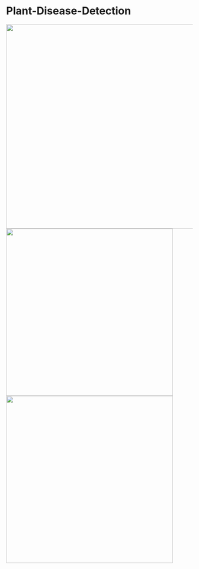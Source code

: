 # Plant-Disease-Detection
<img src="https://github.com/navjeet-lohan/Plant-Disease-Detection/assets/95700223/19df2aaa-9d84-456e-967d-881b50988938" height="550">
<img src="https://github.com/navjeet-lohan/Plant-Disease-Detection/assets/95700223/00fb35b1-f851-4631-a5fa-fa31a87a4e03" height="450">
<img src="https://github.com/navjeet-lohan/Plant-Disease-Detection/assets/95700223/12ef7656-15df-4c1a-8f8d-2acdf1911102" height="450">


